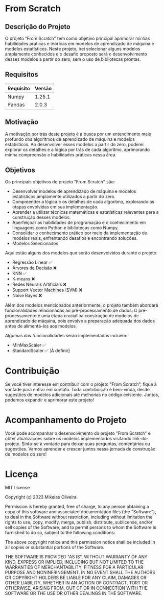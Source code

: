 # From Scratch

## Descrição do Projeto

O projeto "From Scratch" tem como objetivo principal aprimorar minhas habilidades práticas e teóricas em modelos de aprendizado de máquina e modelos estatísticos. Neste projeto, irei selecionar alguns modelos amplamente conhecidos e o desafio proposto será o desenvolvimento desses modelos a partir do zero, sem o uso de bibliotecas prontas.

## Requisitos

| Requisito     | Versão |
|---------------|--------|
| Numpy         | 1.25.1 |
| Pandas        | 2.0.3  |


## Motivação

A motivação por trás deste projeto é a busca por um entendimento mais profundo dos algoritmos de aprendizado de máquina e modelos estatísticos. Ao desenvolver esses modelos a partir do zero, poderei explorar os detalhes e a lógica por trás de cada algoritmo, aprimorando minha compreensão e habilidades práticas nessa área.

## Objetivos

Os principais objetivos do projeto "From Scratch" são:

* Desenvolver modelos de aprendizado de máquina e modelos estatísticos amplamente utilizados a partir do zero.
* Compreender a lógica e os detalhes de cada algoritmo, explorando as etapas envolvidas em sua implementação.
* Aprender a utilizar técnicas matemáticas e estatísticas relevantes para a construção desses modelos.
* Aperfeiçoar as habilidades de programação e o conhecimento em linguagens como Python e bibliotecas como Numpy.
* Consolidar o conhecimento prático por meio da implementação de modelos reais, enfrentando desafios e encontrando soluções.
* Modelos Selecionados

Aqui estão alguns dos modelos que serão desenvolvidos durante o projeto:

* Regressão Linear ✅
* Árvores de Decisão ❌
* KNN ✅
* K-means ❌
* Redes Neurais Artificiais ❌
* Support Vector Machines (SVM) ❌
* Naive Bayes ❌

Além dos modelos mencionados anteriormente, o projeto também abordará funcionalidades relacionadas ao pré-processamento de dados. O pré-processamento é uma etapa crucial na construção de modelos de aprendizado de máquina, pois envolve a preparação adequada dos dados antes de alimentá-los aos modelos.

Algumas das funcionalidades serão implementadas incluem:

* MinMaxScaler ✅ 
* StandardScaler ✅
[À definir]

# Contribuição

Se você tiver interesse em contribuir com o projeto "From Scratch", fique à vontade para entrar em contato. Toda contribuição é bem-vinda, desde sugestões de modelos adicionais até melhorias no código existente. Juntos, podemos expandir e aprimorar este projeto!

# Acompanhamento do Projeto

Você pode acompanhar o desenvolvimento do projeto "From Scratch" e obter atualizações sobre os modelos implementados visitando link-do-projeto. Sinta-se à vontade para deixar suas perguntas, comentários ou sugestões. Vamos aprender e crescer juntos nessa jornada de construção de modelos do zero!

# Licença 

MIT License

Copyright (c) 2023 Mikeias Oliveira

Permission is hereby granted, free of charge, to any person obtaining a copy
of this software and associated documentation files (the "Software"), to deal
in the Software without restriction, including without limitation the rights
to use, copy, modify, merge, publish, distribute, sublicense, and/or sell
copies of the Software, and to permit persons to whom the Software is
furnished to do so, subject to the following conditions:

The above copyright notice and this permission notice shall be included in all
copies or substantial portions of the Software.

THE SOFTWARE IS PROVIDED "AS IS", WITHOUT WARRANTY OF ANY KIND, EXPRESS OR
IMPLIED, INCLUDING BUT NOT LIMITED TO THE WARRANTIES OF MERCHANTABILITY,
FITNESS FOR A PARTICULAR PURPOSE AND NONINFRINGEMENT. IN NO EVENT SHALL THE
AUTHORS OR COPYRIGHT HOLDERS BE LIABLE FOR ANY CLAIM, DAMAGES OR OTHER
LIABILITY, WHETHER IN AN ACTION OF CONTRACT, TORT OR OTHERWISE, ARISING FROM,
OUT OF OR IN CONNECTION WITH THE SOFTWARE OR THE USE OR OTHER DEALINGS IN THE
SOFTWARE.
